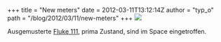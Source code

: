 +++
title = "New meters"
date = 2012-03-11T13:12:14Z
author = "typ_o"
path = "/blog/2012/03/11/new-meters"
+++
[![](https://flipdot.org/blog/uploads/flu.jpg)](https://www.tequipment.net/FlukeDigital111Multimeter.html)

Ausgemusterte
[Fluke 111](https://www.tequipment.net/FlukeDigital111Multimeter.html),
prima Zustand, sind im Space eingetroffen.
